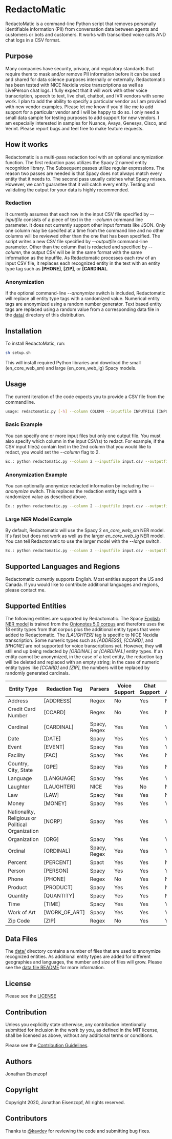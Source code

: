 # RedactoMatic

RedactoMatic is a command-line Python script that removes personally identifiable information (PII) from conversation data between agents and customers or bots and customers. It works with transcribed voice calls AND chat logs in a CSV format.

## Purpose

Many companies have security, privacy, and regulatory standards that require them to mask and/or remove PII information before it can be used and shared for data science purposes internally or externally. Redactomatic has been tested with NICE Nexidia voice transcriptions as well as LivePerson chat logs. I fully expect that it will work with other voice transcription, speech to text, live chat, chatbot, and IVR vendors with some work. I plan to add the ability to specify a particular vendor as I am provided with new vendor examples. Please let me know if you'd like me to add support for a particular vendor and I will be happy to do so. I only need a small data sample for testing purposes to add support for new vendors. I am especially interested in samples for Nuance, Avaya, Genesys, Cisco, and Verint. Please report bugs and feel free to make feature requests.

## How it works

Redactomatic is a multi-pass redaction tool with an optional anonymization function. The first redaction pass utilizes the Spacy 2 named entity recognition library. The Subsequent passes utilize regular expressions. The reason two passes are needed is that Spacy does not always match every entity that it needs to. The second pass usually catches what Spacy misses. However, we can't guarantee that it will catch every entity. Testing and validating the output for your data is highly recommended.

### Redaction

It currently assumes that each row in the input CSV file specified by *--inputfile* consists of a piece of text in the *--column* command line parameter. It does not currently support other input formats like JSON. Only one column may be specifed at a time from the command line and no other columns will be reviewed other than the one that has been specified. The script writes a new CSV file specified by *--outputfile* command-line parameter. Other than the column that is redacted and specified by *--column*, the output CSV will be in the same format with the same information as the inputfile. As Redactomatic processes each row of an input CSV file, it replaces each recognized entity in the text with an entity type tag such as **[PHONE]**, **[ZIP]**, or **[CARDINAL**.

### Anonymization

If the optional command-line *--anonymize* switch is included, Redactomatic will replace all entity type tags with a randomized value. Numerical entity tags are anonymized using a random number generator. Text based entity tags are replaced using a random value from a corresponding data file in the [data/](data/) directory of this distribution.

## Installation

To install RedactoMatic, run:

```sh
sh setup.sh
```

This will install required Python libraries and download the small (en_core_web_sm) and large (en_core_web_lg) Spacy models.

## Usage

The current iteration of the code expects you to provide a CSV file from the commandline.

```sh
usage: redactomatic.py [-h] --column COLUMN --inputfile INPUTFILE [INPUTFILE ...] --outputfile OUTPUTFILE [--anonymize] [--large]
```

### Basic Example

You can specify one or more input files but only one output file. You must also specify which column in the input CSV(s) to redact. For example, if the CSV input file(s) contain text in the 2nd column that you would like to redact, you would set the  *--column* flag to 2.

```sh
Ex.: python redactomatic.py --column 2 --inputfile input.csv --outputfile output.csv
```

### Anonymization Example

You can optionally anonymize redacted information by including the *--anonymize* switch. This replaces the redaction entity tags with a randomized value as described above.

```sh
Ex.: python redactomatic.py --column 2 --inputfile input.csv --outputfile output.csv --anonymize
```

### Large NER Model Example

By default, Redactomatic will use the Spacy 2 *en_core_web_sm* NER model. It's fast but does not work as well as the larger *en_core_web_lg* NER model. You can tell Redactomatic to use the larger model with the *--large* switch.

```sh
Ex.: python redactomatic.py --column 2 --inputfile input.csv --outputfile output.csv --large
```

## Supported Languages and Regions

Redactomatic currently supports English. Most entities support the US and Canada. If you would like to contribute additional languages and regions, please contact me.

## Supported Entities

The following entities are supported by Redactomatic. The Spacy [English NER model](https://spacy.io/models/en) is trained from the [Ontonotes 5.0 corpus](https://catalog.ldc.upenn.edu/docs/LDC2013T19/OntoNotes-Release-5.0.pdf) and therefore uses the 18 entity types from that corpus plus the additional entity types that were added to Redactomatic. The *[LAUGHTER]* tag is specific to NICE Nexidia transcription. Some numeric types such as *[ADDRESS]*, *[CCARD]*, and *[PHONE]* are not supported for voice transcriptions yet. However, they will still end up being redacted by *[ORDINAL]* or *[CARDINAL]* entity types. If an entity cannot be anonymized, in the case of a text entity, the redaction tag will be deleted and replaced with an empty string; in the case of numeric entity types like *[CCARD]* and *[ZIP]*, the numbers will be replaced by randomly generated cardinals.

| Entity Type | Redaction Tag  | Parsers      | Voice Support | Chat Support | Can be Anonymized |
|-------------|----------------|--------------|-----|-----|-----|
| Address     | [ADDRESS]      | Regex        | No  | Yes | No  |
| Credit Card Number | [CCARD] | Regex        | No  | Yes | No  |
| Cardinal    | [CARDINAL]     | Spacy, Regex | Yes | Yes | Yes |
| Date        | [DATE]         | Spacy        | Yes | Yes | Yes |
| Event       | [EVENT]        | Spacy        | Yes | Yes | Yes |
| Facility    | [FAC]          | Spacy        | Yes | Yes | No  |
| Country, City, State | [GPE] | Spacy        | Yes | Yes | No  |
| Language    | [LANGUAGE]     | Spacy        | Yes | Yes | Yes |
| Laughter    | [LAUGHTER]     | NICE         | Yes | No  | No  |
| Law         | [LAW]          | Spacy        | Yes | Yes | No  |
| Money       | [MONEY]        | Spacy        | Yes | Yes | Yes |
| Nationality, Religious or Political Organization | [NORP] | Spacy | Yes | Yes | Yes |
| Organization| [ORG]          | Spacy        | Yes | Yes | Yes |
| Ordinal     | [ORDINAL]      | Spacy, Regex | Yes | Yes | Yes |
| Percent     | [PERCENT]      | Spact        | Yes | Yes | No  |
| Person      | [PERSON]       | Spacy        | Yes | Yes | Yes |
| Phone       | [PHONE]        | Regex        | No  | Yes | No  |
| Product     | [PRODUCT]      | Spacy        | Yes | Yes | No  |
| Quantity    | [QUANTITY]     | Spacy        | Yes | Yes | No  |
| Time        | [TIME]         | Spacy        | Yes | Yes | Yes |
| Work of Art | [WORK_OF_ART]  | Spacy        | Yes | Yes | Yes |
| Zip Code    | [ZIP]          | Regex        | No  | Yes | Yes |

## Data Files

The [data/](data/) directory contains a number of files that are used to anonymize recognized entities. As additional entity types are added for different geographies and languages, the number and size of files will grow. Please see the [data file README](data/README.md) for more information.

## License

Please see the [LICENSE](LICENSE)

## Contribution

Unless you explicitly state otherwise, any contribution intentionally submitted
for inclusion in the work by you, as defined in the MIT license, shall
be licensed as above, without any additional terms or conditions.

Please see the [Contribution Guidelines](CONTRIBUTING.md).

## Authors

Jonathan Eisenzopf

## Copyright

Copyright 2020, Jonathan Eisenzopf, All rights reserved.

## Contributors

Thanks to [@kavdev](https://github.com/kavdev) for reviewing the code and submitting bug fixes.
